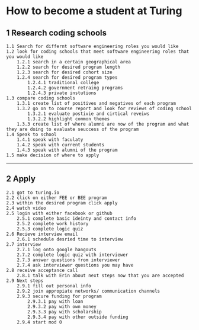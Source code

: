 # How to become a student at Turing

## 1 Research coding schools
	1.1 Search for differnt software engineering roles you would like
	1.2 look for coding schools that meet software engineering roles that you would like
		1.2.1 search in a certain geographical area
		1.2.2 search for desired program length
		1.2.3 search for desired cohort size
		1.2.4 search for desired program types
			1.2.4.1 traditional college
			1.2.4.2 government retraing programs
			1.2.4.3 private instutions
	1.3 compare coding schools
		1.3.1 create list of positives and negatives of each program
		1.3.2 go on to course report and look for reviews of coding school
			1.3.2.1 evaluate postivie and cirtical reveiws
			1.3.2.2 highlight common themes
		1.3.3 create list of where alumni are now of the program and what they are doing to evaluate seuccess of the program
	1.4 Speak to school 
		1.4.1 speak with faculaty
		1.4.2 speak with current students
		1.4.3 speak with alumni of the program 
	1.5 make decision of where to apply

---

## 2 Apply
	2.1 got to turing.io
	2.2 click on either FEE or BEE program
	2.3 within the desired program click apply
	2.4 watch video
	2.5 login with either facebook or github
		2.5.1 complete basic ideinty and contact info
		2.5.2 complete work history
		2.5.3 complete logic quiz
	2.6 Recieve interview email
		2.6.1 schedule desried time to interview
	2.7 interview
		2.7.1 log onto google hangouts
		2.7.2 complete logic quiz with interviewer
		2.7.3 answer questions from interviewer
		2.7.4 ask interviewer questions you may have
	2.8 receive acceptance call
		2.8.1 talk with Erin about next steps now that you are accepted
	2.9 Next steps
		2.9.1 fill out personal info
		2.9.2 join appropiate networks/ communication channels
		2.9.3 secure funding for program
			2.9.3.1 pay with loan
			2.9.3.2 pay with own money
			2.9.3.3 pay with scholarship
			2.9.3.4 pay with other outside funding
		2.9.4 start mod 0
